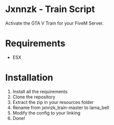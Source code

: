 # Jxnnzk - Train Script
Activate the GTA V Train for your FiveM Server.

# Requirements
- ESX

# Installation
1. Install all the requirements
2. Clone the repository
3. Extract the zip in your resources folder
4. Rename from jxnnzk_train-master to lama_bell
5. Modify the config to your linking
6. Done!
